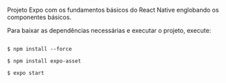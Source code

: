Projeto Expo com os fundamentos básicos do React Native englobando os componentes básicos.

Para baixar as dependências necessárias e executar o projeto, execute:

```console

$ npm install --force

$ npm install expo-asset

$ expo start

```